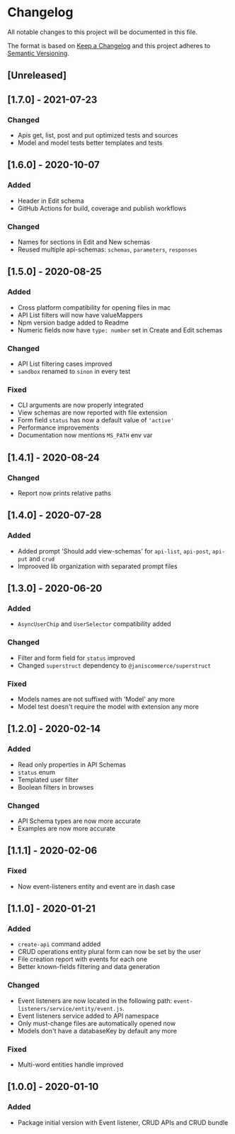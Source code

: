 # Changelog

All notable changes to this project will be documented in this file.

The format is based on [Keep a Changelog](http://keepachangelog.com/en/1.0.0/)
and this project adheres to [Semantic Versioning](http://semver.org/spec/v2.0.0.html).

## [Unreleased]

## [1.7.0] - 2021-07-23
### Changed
- Apis get, list, post and put optimized tests and sources
- Model and model tests better templates and tests

## [1.6.0] - 2020-10-07
### Added
- Header in Edit schema
- GitHub Actions for build, coverage and publish workflows

### Changed
- Names for sections in Edit and New schemas
- Reused multiple api-schemas: `schemas`, `parameters`, `responses`

## [1.5.0] - 2020-08-25
### Added
- Cross platform compatibility for opening files in mac
- API List filters will now have valueMappers
- Npm version badge added to Readme
- Numeric fields now have `type: number` set in Create and Edit schemas

### Changed
- API List filtering cases improved
- `sandbox` renamed to `sinon` in every test

### Fixed
- CLI arguments are now properly integrated
- View schemas are now reported with file extension
- Form field `status` has now a default value of `'active'`
- Performance improvements
- Documentation now mentions `MS_PATH` env var

## [1.4.1] - 2020-08-24
### Changed
- Report now prints relative paths

## [1.4.0] - 2020-07-28
### Added
- Added prompt 'Should add view-schemas' for `api-list`, `api-post`, `api-put` and `crud`
- Improoved lib organization with separated prompt files

## [1.3.0] - 2020-06-20
### Added
- `AsyncUserChip` and `UserSelector` compatibility added

### Changed
- Filter and form field for `status` improved
- Changed `superstruct` dependency to `@janiscommerce/superstruct`

### Fixed
- Models names are not suffixed with 'Model' any more
- Model test doesn't require the model with extension any more

## [1.2.0] - 2020-02-14
### Added
- Read only properties in API Schemas
- `status` enum
- Templated user filter
- Boolean filters in browses

### Changed
- API Schema types are now more accurate
- Examples are now more accurate

## [1.1.1] - 2020-02-06
### Fixed
- Now event-listeners entity and event are in dash case

## [1.1.0] - 2020-01-21
### Added
- `create-api` command added
- CRUD operations entity plural form can now be set by the user
- File creation report with events for each one
- Better known-fields filtering and data generation

### Changed
- Event listeners are now located in the following path: `event-listeners/service/entity/event.js`.
- Event listeners service added to API namespace
- Only must-change files are automatically opened now
- Models don't have a databaseKey by default any more

### Fixed
- Multi-word entities handle improved

## [1.0.0] - 2020-01-10
### Added
- Package initial version with Event listener, CRUD APIs and CRUD bundle
